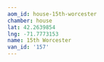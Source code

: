 ```yaml
---
aom_id: house-15th-worcester
chamber: house
lat: 42.2639854
lng: -71.7773153
name: 15th Worcester
van_id: '157'
---
```

